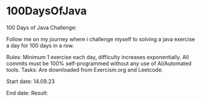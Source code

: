 # 100DaysOfJava

100 Days of Java Challenge:

Follow me on my journey where i challenge myself to solving a java exercise a day for 100 days in a row.

Rules:
Minimum 1 exercise each day, difficulty increases exponentially.
All commits must be 100% self-programmed without any use of AI/Automated tools.
Tasks: Are downloaded from Exercism.org and Leetcode.

Start date: 14.09.23

End date:
Result:
